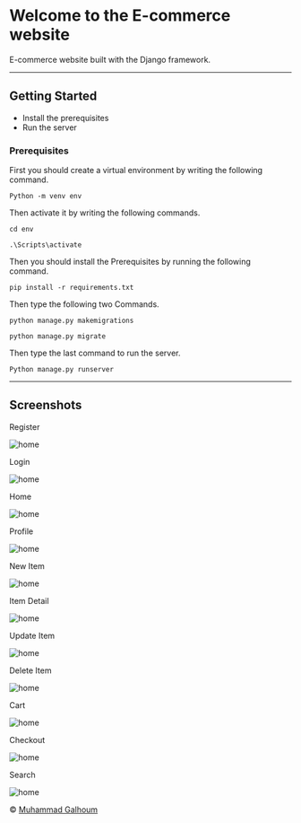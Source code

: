 # Welcome to the E-commerce website

E-commerce website built with the Django framework.

---

## Getting Started

- Install the prerequisites
- Run the server

### Prerequisites

First you should create a virtual environment by writing the following command.

`Python -m venv env`

Then activate it by writing the following commands.

`cd env`

`.\Scripts\activate`

Then you should install the Prerequisites by running the following command.

`pip install -r requirements.txt`

Then type the following two Commands.

`python manage.py makemigrations`

`python manage.py migrate`

Then type the last command to run the server.

`Python manage.py runserver`

---

## Screenshots

Register

![home](screenshots/register.png?raw=true)

Login

![home](screenshots/login.png?raw=true)

Home

![home](screenshots/home.png?raw=true)

Profile

![home](screenshots/profile.png?raw=true)

New Item

![home](screenshots/new-item.png?raw=true)

Item Detail

![home](screenshots/item-detail.png?raw=true)

Update Item

![home](screenshots/update-item.png?raw=true)

Delete Item

![home](screenshots/delete-item.png?raw=true)

Cart

![home](screenshots/cart.png?raw=true)

Checkout

![home](screenshots/checkout.png?raw=true)

Search

![home](screenshots/search.png?raw=true)

&copy; [Muhammad Galhoum](https://github.com/muhammadgalhoum "Muhammad Galhoum")
